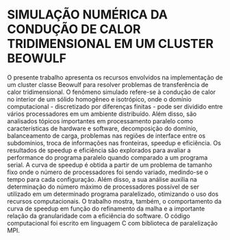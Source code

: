 SIMULAÇÃO NUMÉRICA DA CONDUÇÃO DE CALOR TRIDIMENSIONAL EM UM CLUSTER BEOWULF
===

O presente trabalho apresenta os recursos envolvidos na implementação de um cluster classe Beowulf para resolver problemas de transferência de calor tridimensional. O fenômeno simulado refere-se à condução de calor no interior de um sólido homogêneo e isotrópico, onde o domínio computacional - discretizado por diferenças finitas - pode ser dividido entre vários processadores em um ambiente distribuído. Além disso, são analisados tópicos importantes em processamento paralelo como características de hardware e software, decomposição do domínio, balanceamento de carga, problemas nas regiões de interface entre os subdomínios, troca de informações nas fronteiras, speedup e eficiência. Os resultados de speedup e eficiência são explorados para avaliar a performance do programa paralelo quando comparado a um programa serial. A curva de speedup é obtida a partir de um problema de tamanho fixo onde o número de processadores foi sendo variado, medindo-se o tempo para cada configuração. Além disso, a sua análise auxilia na determinação do número máximo de processadores possível de ser utilizado em um determinado programa paralelizado, otimizando o uso dos recursos computacionais. O trabalho mostra, também, o comportamento da curva de speedup em função do refinamento da malha e a importante relação da granularidade com a eficiência do software. O código computacional foi escrito em linguagem C com biblioteca de paralelização MPI.
